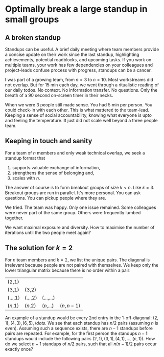 # Optimally break a large standup in small groups

## A broken standup

Standups can be useful. A brief daily meeting where team members provide a concise update on their work since the last standup, highlighting achievements, potential roadblocks, and upcoming tasks.
If you work on multiple teams, your work has few dependencies on your colleagues and project-leads confuse process with progress, standups can be a cancer. 

I was part of a growing team, from $n = 3$ to $n = 10$. Most workstreams did not overlap. But for 15 min each day, we went through a ritualistic reading of our daily todos. 
No context. No information transfer. No questions. Only the breath of a 90 second on-screen timer in their necks.

When we were 3 people still made sense. You had 5 min per person. You could check-in with each other. This is what mattered to the team-lead. 
Keeping a sense of social accountability, knowing what everyone is upto and feeling the temperature. It just did not scale well beyond a three people team. 

## Keeping in touch and sanity

For a team of $n$ members and only weak technical overlap, we seek a standup format that
1. supports valuable exchange of information,
2. strengthens the sense of belonging and,
3. scales with $n$.

The answer of course is to form breakout groups of size $k < n$. Like $k=3$. Breakout groups are run in parallel. It's more personal. You can ask questions. You can pickup people where they are. 

We tried. The team was happy. Only one issue remained. Some colleagues were never part of the same group. Others were frequently lumbed together. 

We want maximal exposure and diversity. How to maximise the number of iterations until the two people meet again?

## The solution for $k=2$

For $n$ team members and $k=2$, we list the unique pairs. The diagonal is irrelevant because people are not paired with themselves. We keep only the lower triangular matrix because there is no order within a pair:

|         |         |         |         |
|---------|---------|---------|---------|
| (2,1)   |         |         |         |
| (3,1)   | (3,2)   |         |         |
| (...,1) | (...,2) | (...,...)|         |
| ($n$,1) | ($n$,2) | ($n$,...)| ($n,n-1$)|

An example of a standup would be every 2nd entry in the 1-off-diagonal: $(2,1),(4,3),(6,5),/dots$. We see that each standup has $n/2$ pairs (assuming $n$ is even). Assuming such a sequence exists, there are $n-1$ standups before pairs are repeated. For example, for the first person the standups $n-1$ standups would include the following pairs $(2,1),(3,1),(4,1),\dots,(n,1))$. How do we select $n-1$ standups of $n/2$ pairs, such that all $n(n-1)/2$ pairs occur exactly once?


